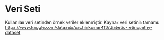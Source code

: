 # Veri Seti
Kullanılan veri setinden örnek veriler eklenmiştir. 
Kaynak veri setinin tamamı: https://www.kaggle.com/datasets/sachinkumar413/diabetic-retinopathy-dataset
